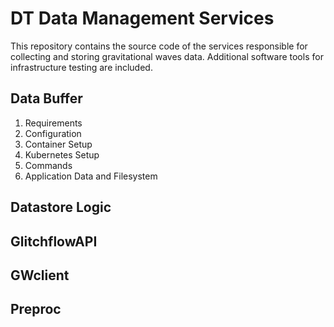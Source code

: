 # DT Data Management Services

This repository contains the source code of the services responsible for collecting and storing gravitational waves data.
Additional software tools for infrastructure testing are included.

## Data Buffer

1. Requirements
2. Configuration
3. Container Setup
4. Kubernetes Setup
5. Commands
6. Application Data and Filesystem
   

## Datastore Logic

## GlitchflowAPI

## GWclient

## Preproc
